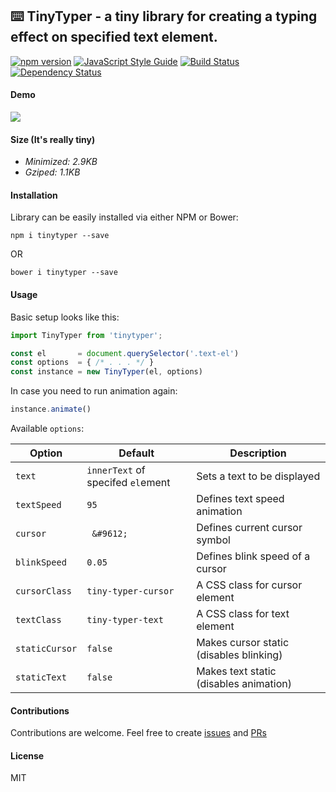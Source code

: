 ## ⌨️  TinyTyper - a tiny library for creating a typing effect on specified text element.
[![npm version](https://badge.fury.io/js/tinytyper.svg)](https://badge.fury.io/js/tinytyper)
[![JavaScript Style Guide](https://img.shields.io/badge/code%20style-standard-brightgreen.svg)](http://standardjs.com/)
[![Build Status](https://travis-ci.org/lourenc/tinytyper.svg?branch=develop)](https://travis-ci.org/lourenc/tinytyper)
[![Dependency Status](https://gemnasium.com/badges/github.com/lourenc/tinytyper.svg)](https://gemnasium.com/github.com/lourenc/tinytyper)

#### Demo
<img align="center" src="https://s28.postimg.org/4qva5c1f1/tinytyper2.gif">

#### Size (It's really tiny)
  - *Minimized: 2.9KB*
  - *Gziped:    1.1KB*

#### Installation
Library can be easily installed via either NPM or Bower:

`npm i tinytyper --save`

OR

`bower i tinytyper --save`

#### Usage

Basic setup looks like this:

```js
import TinyTyper from 'tinytyper';

const el       = document.querySelector('.text-el')
const options  = { /* . . . */ }
const instance = new TinyTyper(el, options)
```

In case you need to run animation again: 
```js
instance.animate()
```

Available `options`:

Option        | Default      | Description
------------- | -------------|--------------
`text`        | `innerText` of specifed `el`ement | Sets a text to be displayed
`textSpeed`   | `95`           | Defines text speed animation
`cursor`      | ` &#9612;`   | Defines current cursor symbol
`blinkSpeed`  | `0.05`         | Defines blink speed of a cursor
`cursorClass` | `tiny-typer-cursor` | A CSS class for cursor element
`textClass`   | `tiny-typer-text` | A CSS class for text element
`staticCursor`| `false` | Makes cursor static (disables blinking)
`staticText`  | `false` | Makes text static (disables animation)

#### Contributions

Contributions are welcome. Feel free to create [issues](https://github.com/lourenc/tinytyper/issues) and [PRs](https://github.com/lourenc/tinytyper/pulls)

#### License

MIT
